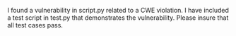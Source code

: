 I found a vulnerability in script.py related to a CWE violation. I have included a test script in test.py that
demonstrates the vulnerability. Please insure that all test cases pass.